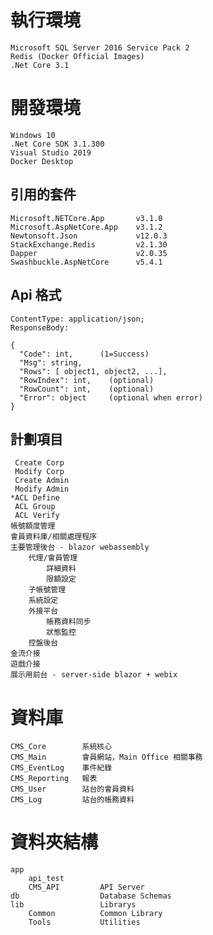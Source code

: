 # 執行環境
    Microsoft SQL Server 2016 Service Pack 2
    Redis (Docker Official Images)
    .Net Core 3.1

# 開發環境
    Windows 10
    .Net Core SDK 3.1.300
    Visual Studio 2019
    Docker Desktop

## 引用的套件
    Microsoft.NETCore.App       v3.1.0
    Microsoft.AspNetCore.App    v3.1.2
    Newtonsoft.Json             v12.0.3
    StackExchange.Redis         v2.1.30
    Dapper                      v2.0.35
    Swashbuckle.AspNetCore      v5.4.1

## Api 格式
    ContentType: application/json;
    ResponseBody:

    {
      "Code": int,      (1=Success)
      "Msg": string,
      "Rows": [ object1, object2, ...],
      "RowIndex": int,    (optional)
      "RowCount": int,    (optional)
      "Error": object     (optional when error)
    }


## 計劃項目
     Create Corp
     Modify Corp
     Create Admin
     Modify Admin
    *ACL Define
     ACL Group
     ACL Verify
    帳號額度管理
    會員資料庫/相關處理程序
    主要管理後台 - blazor webassembly
        代理/會員管理
            詳細資料
            限額設定
        子帳號管理
        系統設定
        外接平台
            帳務資料同步
            狀態監控        
        控盤後台
    金流介接
    遊戲介接
    展示用前台 - server-side blazor + webix



# 資料庫
    CMS_Core        系統核心
    CMS_Main        會員網站，Main Office 相關事務
    CMS_EventLog    事件紀錄
    CMS_Reporting   報表
    CMS_User        站台的會員資料
    CMS_Log         站台的帳務資料



# 資料夾結構
    app
        api_test
        CMS_API         API Server
    db                  Database Schemas
    lib                 Librarys
        Common          Common Library
        Tools           Utilities
